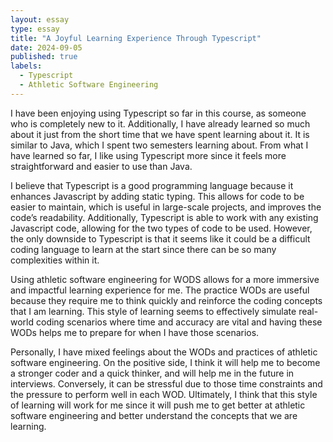 ```yaml
---
layout: essay
type: essay
title: "A Joyful Learning Experience Through Typescript"
date: 2024-09-05
published: true
labels:
  - Typescript
  - Athletic Software Engineering
---
```

I have been enjoying using Typescript so far in this course, as someone who is completely new to it. 
Additionally, I have already learned so much about it just from the short time that we have spent learning about it.
It is similar to Java, which I spent two semesters learning about.
From what I have learned so far, I like using Typescript more since it feels more straightforward and easier to use than Java.  

I believe that Typescript is a good programming language because it enhances Javascript by adding static typing. 
This allows for code to be easier to maintain, which is useful in large-scale projects, and improves the code’s readability.
Additionally, Typescript is able to work with any existing Javascript code, allowing for the two types of code to be used.
However, the only downside to Typescript is that it seems like it could be a difficult coding language to learn at the start since there can be so many complexities within it.

Using athletic software engineering for WODS allows for a more immersive and impactful learning experience for me.
The practice WODs are useful because they require me to think quickly and reinforce the coding concepts that I am learning.
This style of learning seems to effectively simulate real-world coding scenarios where time and accuracy are vital and having these WODs helps me to prepare for when I have those scenarios.

Personally, I have mixed feelings about the WODs and practices of athletic software engineering.
On the positive side, I think it will help me to become a stronger coder and a quick thinker, and will help me in the future in interviews.
Conversely, it can be stressful due to those time constraints and the pressure to perform well in each WOD.
Ultimately, I think that this style of learning will work for me since it will push me to get better at athletic software engineering and better understand the concepts that we are learning. 

